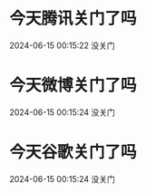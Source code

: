 # 今天腾讯关门了吗

2024-06-15 00:15:22 没关门

# 今天微博关门了吗

2024-06-15 00:15:24 没关门

# 今天谷歌关门了吗

2024-06-15 00:15:24 没关门

